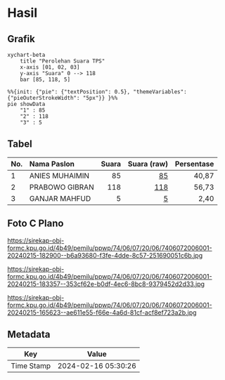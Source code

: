 # Hasil

## Grafik

```mermaid
xychart-beta
    title "Perolehan Suara TPS"
    x-axis [01, 02, 03]
    y-axis "Suara" 0 --> 118
    bar [85, 118, 5]
```

```mermaid
%%{init: {"pie": {"textPosition": 0.5}, "themeVariables": {"pieOuterStrokeWidth": "5px"}} }%%
pie showData
    "1" : 85
    "2" : 118
    "3" : 5
```

## Tabel

| No. | Nama Paslon    | Suara | Suara (raw) | Persentase |
|:--- |:-------------- | -----:| -----------:| ----------:|
| 1   | ANIES MUHAIMIN | 85    | [85][p-1]   | 40,87      |
| 2   | PRABOWO GIBRAN | 118   | [118][p-2]  | 56,73      |
| 3   | GANJAR MAHFUD  | 5     | [5][p-3]    | 2,40       |


[p-1]: https://github.com/gigit-pemilu/pemilu-2024-74-sulawesi-tenggara/blob/main/pilpres/hitung-suara/sub/74-sulawesi-tenggara/sub/06-bombana/sub/07-poleang-barat/sub/2006-lameong-meong/sub/001-tps/sub/paslon-1.txt
[p-2]: https://github.com/gigit-pemilu/pemilu-2024-74-sulawesi-tenggara/blob/main/pilpres/hitung-suara/sub/74-sulawesi-tenggara/sub/06-bombana/sub/07-poleang-barat/sub/2006-lameong-meong/sub/001-tps/sub/paslon-2.txt
[p-3]: https://github.com/gigit-pemilu/pemilu-2024-74-sulawesi-tenggara/blob/main/pilpres/hitung-suara/sub/74-sulawesi-tenggara/sub/06-bombana/sub/07-poleang-barat/sub/2006-lameong-meong/sub/001-tps/sub/paslon-3.txt

## Foto C Plano

https://sirekap-obj-formc.kpu.go.id/4b49/pemilu/ppwp/74/06/07/20/06/7406072006001-20240215-182900--b6a93680-f3fe-4dde-8c57-251690051c6b.jpg

https://sirekap-obj-formc.kpu.go.id/4b49/pemilu/ppwp/74/06/07/20/06/7406072006001-20240215-183357--353cf62e-b0df-4ec6-8bc8-9379452d2d33.jpg

https://sirekap-obj-formc.kpu.go.id/4b49/pemilu/ppwp/74/06/07/20/06/7406072006001-20240215-165623--ae611e55-f66e-4a6d-81cf-acf8ef723a2b.jpg


## Metadata

| Key        | Value               |
| ---------- | ------------------- |
| Time Stamp | 2024-02-16 05:30:26 |



